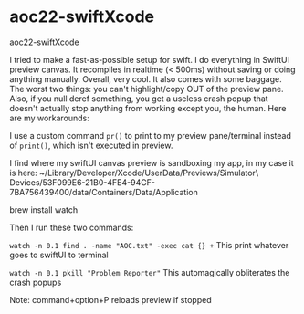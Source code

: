# aoc22-swiftXcode
aoc22-swiftXcode

I tried to make a fast-as-possible setup for swift. I do everything in SwiftUI preview canvas. It recompiles in realtime (< 500ms) without saving or doing anything manually. Overall, very cool. It also comes with some baggage. The worst two things: you can't highlight/copy OUT of the preview pane. Also, if you null deref something, you get a useless crash popup that doesn't actually stop anything from working except you, the human. Here are my workarounds:

I use a custom command `pr()` to print to my preview pane/terminal instead of `print()`, which isn't executed in preview. 

I find where my swiftUI canvas preview is sandboxing my app, in my case it is here:
~/Library/Developer/Xcode/UserData/Previews/Simulator\ Devices/53F099E6-21B0-4FE4-94CF-7BA756439400/data/Containers/Data/Application

brew install watch

Then I run these two commands:

`watch -n 0.1 find . -name "AOC.txt" -exec cat {} +`
This print whatever goes to swiftUI to terminal

`watch -n 0.1 pkill "Problem Reporter"`
This automagically obliterates the crash popups

Note:
command+option+P reloads preview if stopped
